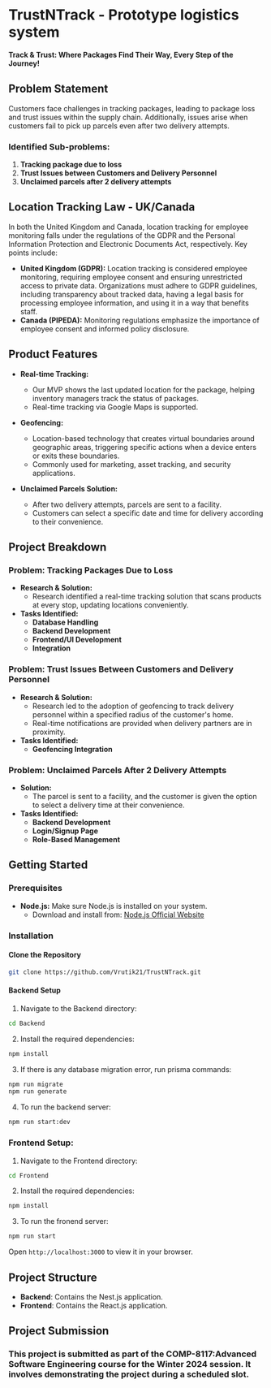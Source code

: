 # TrustNTrack - Prototype logistics system

**Track & Trust: Where Packages Find Their Way, Every Step of the Journey!**

## Problem Statement

Customers face challenges in tracking packages, leading to package loss and trust issues within the supply chain. Additionally, issues arise when customers fail to pick up parcels even after two delivery attempts.

### Identified Sub-problems:

1. **Tracking package due to loss**
2. **Trust Issues between Customers and Delivery Personnel**
3. **Unclaimed parcels after 2 delivery attempts**

## Location Tracking Law - UK/Canada

In both the United Kingdom and Canada, location tracking for employee monitoring falls under the regulations of the GDPR and the Personal Information Protection and Electronic Documents Act, respectively. Key points include:

- **United Kingdom (GDPR):** Location tracking is considered employee monitoring, requiring employee consent and ensuring unrestricted access to private data. Organizations must adhere to GDPR guidelines, including transparency about tracked data, having a legal basis for processing employee information, and using it in a way that benefits staff.
- **Canada (PIPEDA):** Monitoring regulations emphasize the importance of employee consent and informed policy disclosure.

## Product Features

- **Real-time Tracking:**

  - Our MVP shows the last updated location for the package, helping inventory managers track the status of packages.
  - Real-time tracking via Google Maps is supported.

- **Geofencing:**

  - Location-based technology that creates virtual boundaries around geographic areas, triggering specific actions when a device enters or exits these boundaries.
  - Commonly used for marketing, asset tracking, and security applications.

- **Unclaimed Parcels Solution:**
  - After two delivery attempts, parcels are sent to a facility.
  - Customers can select a specific date and time for delivery according to their convenience.

## Project Breakdown

### Problem: Tracking Packages Due to Loss

- **Research & Solution:**
  - Research identified a real-time tracking solution that scans products at every stop, updating locations conveniently.
- **Tasks Identified:**
  - **Database Handling**
  - **Backend Development**
  - **Frontend/UI Development**
  - **Integration**

### Problem: Trust Issues Between Customers and Delivery Personnel

- **Research & Solution:**
  - Research led to the adoption of geofencing to track delivery personnel within a specified radius of the customer's home.
  - Real-time notifications are provided when delivery partners are in proximity.
- **Tasks Identified:**
  - **Geofencing Integration**

### Problem: Unclaimed Parcels After 2 Delivery Attempts

- **Solution:**
  - The parcel is sent to a facility, and the customer is given the option to select a delivery time at their convenience.
- **Tasks Identified:**
  - **Backend Development**
  - **Login/Signup Page**
  - **Role-Based Management**

## Getting Started

### Prerequisites

- **Node.js:** Make sure Node.js is installed on your system.
  - Download and install from: [Node.js Official Website](https://nodejs.org/en)

### Installation

#### Clone the Repository

```bash
git clone https://github.com/Vrutik21/TrustNTrack.git
```

#### Backend Setup

1. Navigate to the Backend directory:

```bash
cd Backend
```

2. Install the required dependencies:

```bash
npm install
```

3. If there is any database migration error, run prisma commands:

```bash
npm run migrate
npm run generate
```

4. To run the backend server:

```bash
npm run start:dev
```

### Frontend Setup:

1. Navigate to the Frontend directory:

```bash
cd Frontend
```

2. Install the required dependencies:

```bash
npm install
```

3. To run the fronend server:

```bash
npm run start
```

Open `http://localhost:3000` to view it in your browser.

## Project Structure

- **Backend**: Contains the Nest.js application.
- **Frontend**: Contains the React.js application.

## Project Submission

### This project is submitted as part of the COMP-8117:Advanced Software Engineering course for the Winter 2024 session. It involves demonstrating the project during a scheduled slot.
